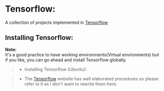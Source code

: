# Tensorflow:

A collection of projects implemented in [Tensorflow](https://www.tensorflow.org/)

## Installing Tensorflow:
**Note:** <br>
It's a good practice to have working environments(Virtual environments) but if you like, you can go ahead and install Tensorflow globally.
> * Installing Tensorflow (Ubuntu): 

> * The [Tensorflow](https://www.tensorflow.org/) website has well elaborated procedures so please refer to it 
as I don't want to rewrite them here.<br>
